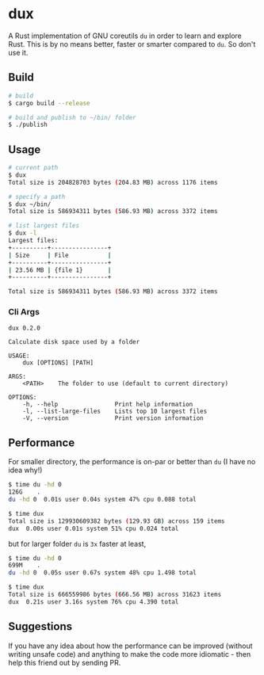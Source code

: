 # dux
A Rust implementation of GNU coreutils `du` in order to learn and explore Rust. This is by no means better, faster or smarter compared to `du`. So don't use it.

## Build
```bash
# build
$ cargo build --release

# build and publish to ~/bin/ folder
$ ./publish
```

## Usage

```bash
# current path
$ dux
Total size is 204828703 bytes (204.83 MB) across 1176 items

# specify a path
$ dux ~/bin/
Total size is 586934311 bytes (586.93 MB) across 3372 items

# list largest files
$ dux -l
Largest files:
+----------+----------------+
| Size     | File           |
+----------+----------------+
| 23.56 MB | {file 1}       |
+----------+----------------+

Total size is 586934311 bytes (586.93 MB) across 3372 items
```

### Cli Args
```
dux 0.2.0

Calculate disk space used by a folder

USAGE:
    dux [OPTIONS] [PATH]

ARGS:
    <PATH>    The folder to use (default to current directory)

OPTIONS:
    -h, --help                Print help information
    -l, --list-large-files    Lists top 10 largest files
    -V, --version             Print version information
```

## Performance
For smaller directory, the performance is on-par or better than `du` (I have no idea why!)

```bash
$ time du -hd 0
126G    .
du -hd 0  0.01s user 0.04s system 47% cpu 0.088 total

$ time dux
Total size is 129930609382 bytes (129.93 GB) across 159 items
dux  0.00s user 0.01s system 51% cpu 0.024 total
```

but for larger folder `du` is `3x` faster at least,

```bash
$ time du -hd 0
699M    .
du -hd 0  0.05s user 0.67s system 48% cpu 1.498 total

$ time dux     
Total size is 666559986 bytes (666.56 MB) across 31623 items
dux  0.21s user 3.16s system 76% cpu 4.390 total

```

## Suggestions

If you have any idea about how the performance can be improved (without writing unsafe code) and anything to make the code more idiomatic - then help this friend out by sending PR.